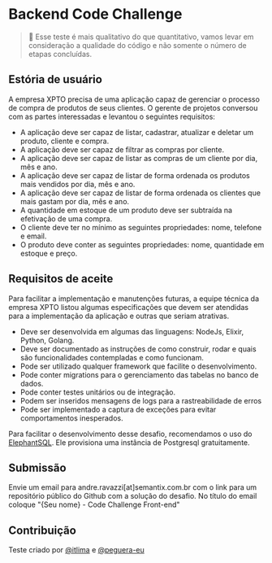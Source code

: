 # Backend Code Challenge

> 📙 Esse teste é mais qualitativo do que quantitativo, vamos levar em consideração a qualidade do código e não somente o número de etapas concluídas.

## Estória de usuário

A empresa XPTO precisa de uma aplicação capaz de gerenciar o processo de compra de produtos de seus clientes. O gerente de projetos conversou com as partes interessadas e levantou o seguintes requisitos:

* A aplicação deve ser capaz de listar, cadastrar, atualizar e deletar um produto, cliente e compra.
* A aplicação deve ser capaz de filtrar as compras por cliente.
* A aplicação deve ser capaz de listar as compras de um cliente por dia, mês e ano.
* A aplicação deve ser capaz de listar de forma ordenada os produtos mais vendidos por dia, mês e ano.
* A aplicação deve ser capaz de listar de forma ordenada os clientes que mais gastam por dia, mês e ano.
* A quantidade em estoque de um produto deve ser subtraída na efetivação de uma compra.
* O cliente deve ter no mínimo as seguintes propriedades: nome, telefone e email.
* O produto deve conter as seguintes propriedades: nome, quantidade em estoque e preço.

## Requisitos de aceite

Para facilitar a implementação e manutenções futuras, a equipe técnica da empresa XPTO listou algumas especificações que devem ser atendidas para a implementação da aplicação e outras que seriam atrativas.

* Deve ser desenvolvida em algumas das linguagens: NodeJs, Elixir, Python, Golang.
* Deve ser documentado as instruções de como construir, rodar e quais são funcionalidades contempladas e como funcionam.
* Pode ser utilizado qualquer framework que facilite o desenvolvimento.
* Pode conter migrations para o gerenciamento das tabelas no banco de dados.
* Pode conter testes unitários ou de integração.
* Podem ser inseridos mensagens de logs para a rastreabilidade de erros
* Pode ser implementado a captura de exceções para evitar comportamentos inesperados.

Para facilitar o desenvolvimento desse desafio, recomendamos o uso do [ElephantSQL](https://www.elephantsql.com/). Ele provisiona uma instância de Postgresql gratuitamente.

## Submissão

Envie um email para andre.ravazzi[at]semantix.com.br com o link para um repositório público do Github com a solução do desafio. No título do email coloque "{Seu nome} - Code Challenge Front-end"

## Contribuição

Teste criado por [@itlima](https://github.com/itlima) e [@peguera-eu](https://github.com/peguera-eu)
